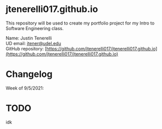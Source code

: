 # jtenerelli017.github.io
This repository will be used to create my portfolio project for my Intro to Software Engineering class.

Name: Justin Tenerelli  
UD email: jtener@udel.edu  
GitHub repository: [https://github.com/jtenerelli017/jtenerelli017.github.io](https://github.com/jtenerelli017/jtenerelli017.github.io) 

# Changelog
Week of 9/5/2021:

# TODO
idk